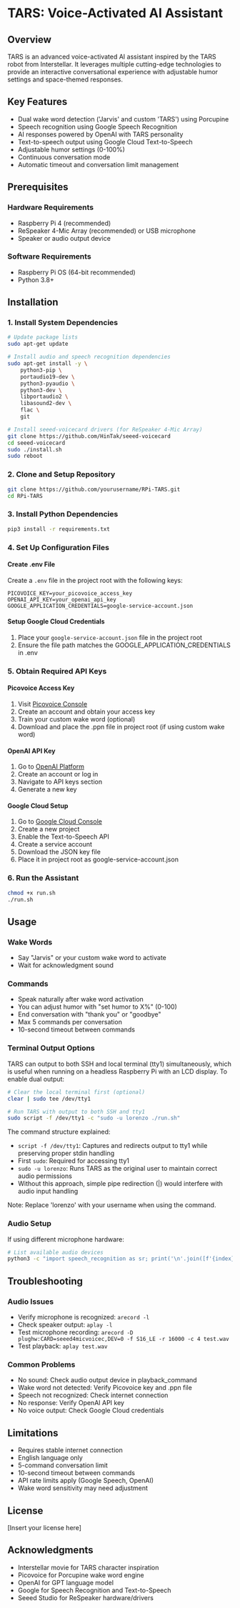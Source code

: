 # TARS: Voice-Activated AI Assistant

## Overview

TARS is an advanced voice-activated AI assistant inspired by the TARS robot from Interstellar. It leverages multiple cutting-edge technologies to provide an interactive conversational experience with adjustable humor settings and space-themed responses.

## Key Features

- Dual wake word detection ('Jarvis' and custom 'TARS') using Porcupine
- Speech recognition using Google Speech Recognition
- AI responses powered by OpenAI with TARS personality
- Text-to-speech output using Google Cloud Text-to-Speech
- Adjustable humor settings (0-100%)
- Continuous conversation mode
- Automatic timeout and conversation limit management

## Prerequisites

### Hardware Requirements
- Raspberry Pi 4 (recommended)
- ReSpeaker 4-Mic Array (recommended) or USB microphone
- Speaker or audio output device

### Software Requirements
- Raspberry Pi OS (64-bit recommended)
- Python 3.8+

## Installation

### 1. Install System Dependencies
```bash
# Update package lists
sudo apt-get update

# Install audio and speech recognition dependencies
sudo apt-get install -y \
    python3-pip \
    portaudio19-dev \
    python3-pyaudio \
    python3-dev \
    libportaudio2 \
    libasound2-dev \
    flac \
    git

# Install seeed-voicecard drivers (for ReSpeaker 4-Mic Array)
git clone https://github.com/HinTak/seeed-voicecard
cd seeed-voicecard
sudo ./install.sh
sudo reboot
```

### 2. Clone and Setup Repository
```bash
git clone https://github.com/yourusername/RPi-TARS.git
cd RPi-TARS
```

### 3. Install Python Dependencies
```bash
pip3 install -r requirements.txt
```

### 4. Set Up Configuration Files

#### Create .env File
Create a `.env` file in the project root with the following keys:
```
PICOVOICE_KEY=your_picovoice_access_key
OPENAI_API_KEY=your_openai_api_key
GOOGLE_APPLICATION_CREDENTIALS=google-service-account.json
```

#### Setup Google Cloud Credentials
1. Place your `google-service-account.json` file in the project root
2. Ensure the file path matches the GOOGLE_APPLICATION_CREDENTIALS in .env

### 5. Obtain Required API Keys

#### Picovoice Access Key
1. Visit [Picovoice Console](https://console.picovoice.ai/)
2. Create an account and obtain your access key
3. Train your custom wake word (optional)
4. Download and place the .ppn file in project root (if using custom wake word)

#### OpenAI API Key
1. Go to [OpenAI Platform](https://platform.openai.com/)
2. Create an account or log in
3. Navigate to API keys section
4. Generate a new key

#### Google Cloud Setup
1. Go to [Google Cloud Console](https://console.cloud.google.com/)
2. Create a new project
3. Enable the Text-to-Speech API
4. Create a service account
5. Download the JSON key file
6. Place it in project root as google-service-account.json

### 6. Run the Assistant
```bash
chmod +x run.sh
./run.sh
```

## Usage

### Wake Words
- Say "Jarvis" or your custom wake word to activate
- Wait for acknowledgment sound

### Commands
- Speak naturally after wake word activation
- You can adjust humor with "set humor to X%" (0-100)
- End conversation with "thank you" or "goodbye"
- Max 5 commands per conversation
- 10-second timeout between commands

### Terminal Output Options
TARS can output to both SSH and local terminal (tty1) simultaneously, which is useful when running on a headless Raspberry Pi with an LCD display. To enable dual output:

```bash
# Clear the local terminal first (optional)
clear | sudo tee /dev/tty1

# Run TARS with output to both SSH and tty1
sudo script -f /dev/tty1 -c "sudo -u lorenzo ./run.sh"
```

The command structure explained:
- `script -f /dev/tty1`: Captures and redirects output to tty1 while preserving proper stdin handling
- First `sudo`: Required for accessing tty1
- `sudo -u lorenzo`: Runs TARS as the original user to maintain correct audio permissions
- Without this approach, simple pipe redirection (|) would interfere with audio input handling

Note: Replace 'lorenzo' with your username when using the command.

### Audio Setup
If using different microphone hardware:
```bash
# List available audio devices
python3 -c "import speech_recognition as sr; print('\n'.join([f'{index}: {name}' for index, name in enumerate(sr.Microphone.list_microphone_names())]))"
```

## Troubleshooting

### Audio Issues
- Verify microphone is recognized: `arecord -l`
- Check speaker output: `aplay -l`
- Test microphone recording: `arecord -D plughw:CARD=seeed4micvoicec,DEV=0 -f S16_LE -r 16000 -c 4 test.wav`
- Test playback: `aplay test.wav`

### Common Problems
- No sound: Check audio output device in playback_command
- Wake word not detected: Verify Picovoice key and .ppn file
- Speech not recognized: Check internet connection
- No response: Verify OpenAI API key
- No voice output: Check Google Cloud credentials

## Limitations

- Requires stable internet connection
- English language only
- 5-command conversation limit
- 10-second timeout between commands
- API rate limits apply (Google Speech, OpenAI)
- Wake word sensitivity may need adjustment

## License

[Insert your license here]

## Acknowledgments

- Interstellar movie for TARS character inspiration
- Picovoice for Porcupine wake word engine
- OpenAI for GPT language model
- Google for Speech Recognition and Text-to-Speech
- Seeed Studio for ReSpeaker hardware/drivers